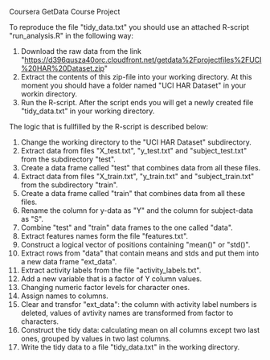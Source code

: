 Coursera GetData Course Project

To reproduce the file "tidy_data.txt" you should use an attached R-script "run_analysis.R" in the following way:
1. Download the raw data from the link "https://d396qusza40orc.cloudfront.net/getdata%2Fprojectfiles%2FUCI%20HAR%20Dataset.zip"
2. Extract the contents of this zip-file into your working directory. At this moment you should have a folder named "UCI HAR Dataset" in your workin directory.
3. Run the R-script. After the script ends you will get a newly created file "tidy_data.txt" in your working directory.

The logic that is fullfilled by the R-script is described below:
1. Change the working directory to the "UCI HAR Dataset" subdirectory.
2. Extract data from files "X_test.txt", "y_test.txt" and "subject_test.txt" from the subdirectory "test".
3. Create a data frame called "test" that combines data from all these files.
4. Extract data from files "X_train.txt", "y_train.txt" and "subject_train.txt" from the subdirectory "train".
5. Create a data frame called "train" that combines data from all these files.
6. Rename the column for y-data as "Y" and the column for subject-data as "S".
7. Combine "test" and "train" data frames to the one called "data".
8. Extract features names form the file "features.txt".
9. Construct a logical vector of positions containing "mean()" or "std()".
10. Extract rows from "data" that contain means and stds and put them into a new data frame "ext_data".
11. Extract activity labels from the file "activity_labels.txt".
12. Add a new variable that is a factor of Y column values.
13. Changing numeric factor levels for character ones.
14. Assign names to columns.
15. Clear and transfor "ext_data": the column with activity label numbers is deleted, values of avtivity names are transformed from factor to characters.
16. Construct the tidy data: calculating mean on all columns except two last ones, grouped by values in two last columns.
17. Write the tidy data to a file "tidy_data.txt" in the working directory.
